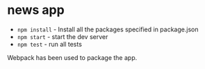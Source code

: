 # news app 

- `npm install` - Install all the packages specified in package.json
- `npm start` - start the dev server
- `npm test` - run all tests

Webpack has been used to package the app.